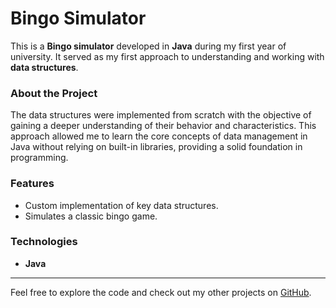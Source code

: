 # Bingo Simulator

This is a **Bingo simulator** developed in **Java** during my first year of university. It served as my first approach to understanding and working with **data structures**.

### About the Project

The data structures were implemented from scratch with the objective of gaining a deeper understanding of their behavior and characteristics. This approach allowed me to learn the core concepts of data management in Java without relying on built-in libraries, providing a solid foundation in programming.

### Features
- Custom implementation of key data structures.
- Simulates a classic bingo game.

### Technologies
- **Java**

---

Feel free to explore the code and check out my other projects on [GitHub](https://github.com/).

